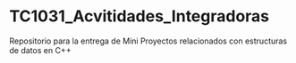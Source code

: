 # TC1031_Acvitidades_Integradoras
Repositorio para la entrega de Mini Proyectos relacionados con estructuras de datos en C++
